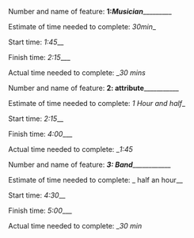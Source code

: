Number and name of feature: ____1:___Musician________________

Estimate of time needed to complete: _30min__

Start time: _1:45___

Finish time: _2:15____

Actual time needed to complete: __30 mins_

Number and name of feature: ____2: attribute_______________

Estimate of time needed to complete: _1 Hour and half__

Start time: _2:15___

Finish time: _4:00____

Actual time needed to complete: __1:45_

Number and name of feature: ___3: Band_______________

Estimate of time needed to complete: _ half an hour__

Start time: _4:30___

Finish time: _5:00____

Actual time needed to complete: __30 min_